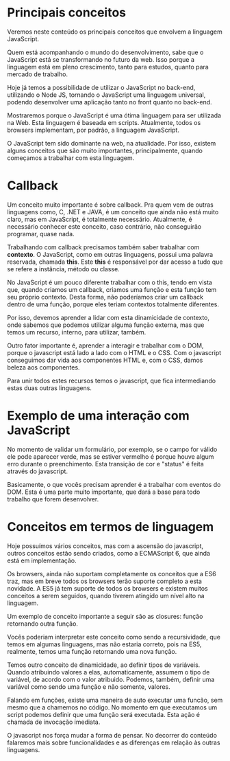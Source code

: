 # Principais conceitos

Veremos neste conteúdo os principais conceitos que envolvem a linguagem JavaScript.

Quem está acompanhando o mundo do desenvolvimento, sabe que o JavaScript está se transformando no futuro da web. Isso porque a linguagem está em pleno crescimento, tanto para estudos, quanto para mercado de trabalho.

Hoje já temos a possibilidade de utilizar o JavaScript no back-end, utilizando o Node JS, tornando o JavaScript uma linguagem universal, podendo desenvolver uma aplicação tanto no front quanto no back-end.

Mostraremos porque o JavaScript é uma ótima linguagem para ser utilizada na Web. Esta linguagem é baseada em scripts. Atualmente, todos os browsers implementam, por padrão, a linguagem JavaScript.

O JavaScript tem sido dominante na web, na atualidade. Por isso, existem alguns conceitos que são muito importantes, principalmente, quando começamos a trabalhar com esta linguagem.

# Callback

Um conceito muito importante é sobre callback. Pra quem vem de outras linguagens como, C, .NET e JAVA, é um conceito que ainda não está muito claro, mas em JavaScript, é totalmente necessário. 
Atualmente, é necessário conhecer este conceito, caso contrário, não conseguirão programar, quase nada.

Trabalhando com callback precisamos também saber trabalhar com **contexto**. O JavaScript, como em outras linguagens, possui uma palavra reservada, chamada **this**. Este **this** é responsável por dar acesso a tudo que se  refere a instância, método ou classe.

No JavaScript é um pouco diferente trabalhar com o this, tendo em vista que, quando criamos um callback, criamos uma função e esta função tem seu próprio contexto. 
Desta forma, não poderíamos criar um callback dentro de uma função, porque eles teriam contextos totalmente diferentes.

Por isso, devemos aprender a lidar com esta dinamicidade de contexto, onde sabemos que podemos utilizar alguma função externa, mas que temos um recurso, interno, para utilizar, também.

Outro fator importante é, aprender a interagir e trabalhar com o DOM, porque o javascript está lado a lado com o HTML e o CSS. Com o javascript conseguimos dar vida aos componentes HTML e, com o CSS, damos beleza aos componentes.

Para unir todos estes recursos temos o javascript, que fica intermediando estas duas outras linguagens.

# Exemplo de uma interação com JavaScript

No momento de validar um formulário, por exemplo, se o campo for válido ele pode aparecer verde, mas se estiver vermelho é porque houve algum erro durante o preenchimento. Esta transição de cor e "status" é feita através do javascript.

Basicamente, o que vocês precisam aprender é a trabalhar com eventos do DOM. Esta é uma parte muito importante, que dará a base para todo trabalho que forem desenvolver.

# Conceitos em termos de linguagem

Hoje possuímos vários conceitos, mas com a ascensão do javascript, outros conceitos estão sendo criados, como a ECMAScript 6, que ainda está em implementação.

Os browsers, ainda não suportam completamente os conceitos que a ES6 traz, mas em breve todos os browsers terão suporte completo a esta novidade. A ES5 já tem suporte de todos os browsers e existem muitos conceitos a serem seguidos, quando tiverem atingido um nível alto na linguagem.

Um exemplo de conceito importante a seguir são as closures: função retornando outra função.

Vocês poderiam interpretar este conceito como sendo a recursividade, que temos em algumas linguagens, mas não estaria correto, pois na ES5, realmente, temos uma função retornando uma nova função.

Temos outro conceito de dinamicidade, ao definir tipos de variáveis. Quando atribuindo valores a elas, automaticamente, assumem o tipo de variável, de acordo com o valor atribuido. Podemos, também, definir uma variável como sendo uma função e não somente, valores.

Falando em funções, existe uma maneira de auto executar uma funcão, sem mesmo que a chamemos no código. No momento em que executamos um script podemos definir que uma função será executada. Esta ação é chamada de invocação imediata.

O javascript nos força mudar a forma de pensar. No decorrer do conteúdo falaremos mais sobre funcionalidades e as diferenças em relação às outras linguagens.